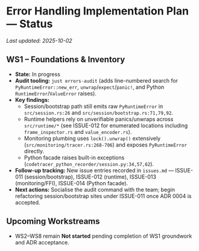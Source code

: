 # Error Handling Implementation Plan — Status

_Last updated: 2025-10-02_

## WS1 – Foundations & Inventory
- **State:** In progress
- **Audit tooling:** `just errors-audit` (adds line-numbered search for `PyRuntimeError::new_err`, `unwrap`/`expect`/`panic!`, and Python `RuntimeError`/`ValueError` raises).
- **Key findings:**
  - Session/bootstrap path still emits raw `PyRuntimeError` in `src/session.rs:26` and `src/session/bootstrap.rs:71,79,92`.
  - Runtime helpers rely on unverifiable panics/unwraps across `src/runtime/*` (see ISSUE-012 for enumerated locations including `frame_inspector.rs` and `value_encoder.rs`).
  - Monitoring plumbing uses `lock().unwrap()` extensively (`src/monitoring/tracer.rs:268-706`) and exposes `PyRuntimeError` directly.
  - Python facade raises built-in exceptions (`codetracer_python_recorder/session.py:34,57,62`).
- **Follow-up tracking:** New issue entries recorded in `issues.md` — ISSUE-011 (session/bootstrap), ISSUE-012 (runtime), ISSUE-013 (monitoring/FFI), ISSUE-014 (Python facade).
- **Next actions:** Socialise the audit command with the team; begin refactoring session/bootstrap sites under ISSUE-011 once ADR 0004 is accepted.

## Upcoming Workstreams
- WS2–WS8 remain **Not started** pending completion of WS1 groundwork and ADR acceptance.

